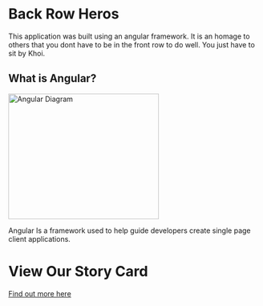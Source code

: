# Back Row Heros

This application was built using an angular framework.
It is an homage to others that you dont have to be in the front row to do well.
You just have to sit by Khoi.

## What is Angular?
<img src="https://www.ngdevelop.tech/wp-content/uploads/2017/12/Angular_Architecture.png" alt="Angular Diagram" style="height: 250px; width:300px;"/>

Angular Is a framework used to help guide developers create single page client applications. 

# View Our Story Card

[Find out more here](https://gist.github.com/tgwisdom/a3ed88718e4b0d9567435fa448f34730 "Our Gist!")
